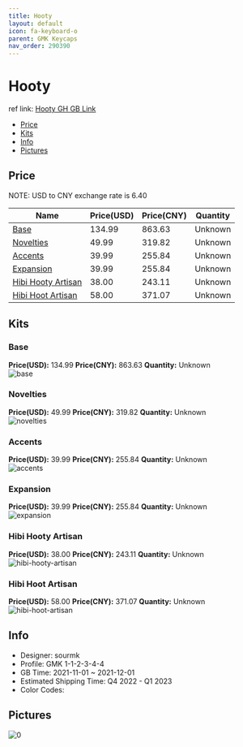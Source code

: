 ```yaml
---
title: Hooty 
layout: default
icon: fa-keyboard-o
parent: GMK Keycaps
nav_order: 290390
---
```


# Hooty 

ref link: [Hooty GH GB Link](https://geekhack.org/index.php?topic=115059)

* [Price](#price)
* [Kits](#kits)
* [Info](#info)
* [Pictures](#pictures)

## Price

NOTE: USD to CNY exchange rate is 6.40

| Name          | Price(USD)   |  Price(CNY) | Quantity |
| ------------- | ------------ |  ---------- | -------- |
|[Base](#base)|134.99|863.63|Unknown|
|[Novelties](#novelties)|49.99|319.82|Unknown|
|[Accents](#accents)|39.99|255.84|Unknown|
|[Expansion](#expansion)|39.99|255.84|Unknown|
|[Hibi Hooty Artisan](#hibi-hooty-artisan)|38.00|243.11|Unknown|
|[Hibi Hoot Artisan](#hibi-hoot-artisan)|58.00|371.07|Unknown|


## Kits
### Base  
**Price(USD):** 134.99	**Price(CNY):** 863.63	**Quantity:** Unknown  
<img src="{{ 'assets/images/gmk-keycaps/Hooty/kits_pics/base.jpg' | relative_url }}" alt="base" class="image featured">

### Novelties  
**Price(USD):** 49.99	**Price(CNY):** 319.82	**Quantity:** Unknown  
<img src="{{ 'assets/images/gmk-keycaps/Hooty/kits_pics/novelties.jpg' | relative_url }}" alt="novelties" class="image featured">

### Accents  
**Price(USD):** 39.99	**Price(CNY):** 255.84	**Quantity:** Unknown  
<img src="{{ 'assets/images/gmk-keycaps/Hooty/kits_pics/accents.jpg' | relative_url }}" alt="accents" class="image featured">

### Expansion  
**Price(USD):** 39.99	**Price(CNY):** 255.84	**Quantity:** Unknown  
<img src="{{ 'assets/images/gmk-keycaps/Hooty/kits_pics/expansion.jpg' | relative_url }}" alt="expansion" class="image featured">

### Hibi Hooty Artisan  
**Price(USD):** 38.00	**Price(CNY):** 243.11	**Quantity:** Unknown  
<img src="{{ 'assets/images/gmk-keycaps/Hooty/kits_pics/hibi-hooty-artisan.jpg' | relative_url }}" alt="hibi-hooty-artisan" class="image featured">

### Hibi Hoot Artisan  
**Price(USD):** 58.00	**Price(CNY):** 371.07	**Quantity:** Unknown  
<img src="{{ 'assets/images/gmk-keycaps/Hooty/kits_pics/hibi-hoot-artisan.jpg' | relative_url }}" alt="hibi-hoot-artisan" class="image featured">

## Info
* Designer: sourmk  
* Profile: GMK 1-1-2-3-4-4  
* GB Time: 2021-11-01 ~ 2021-12-01  
* Estimated Shipping Time: Q4 2022 - Q1 2023  
* Color Codes:  


## Pictures  
<img src="{{ 'assets/images/gmk-keycaps/Hooty/rendering_pics/0.jpg' | relative_url }}" alt="0" class="image featured">
